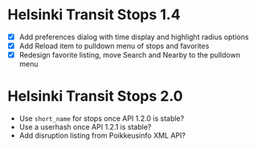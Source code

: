 Helsinki Transit Stops 1.4
==========================

* [x] Add preferences dialog with time display and highlight radius options
* [x] Add Reload item to pulldown menu of stops and favorites
* [x] Redesign favorite listing, move Search and Nearby to the pulldown menu

Helsinki Transit Stops 2.0
==========================

* Use `short_name` for stops once API 1.2.0 is stable?
* Use a userhash once API 1.2.1 is stable?
* Add disruption listing from Poikkeusinfo XML API?
